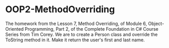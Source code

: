 # OOP2-MethodOverriding
The homework from the Lesson 7, Method Overriding, of Module 6, Object-Oriented Programming, Part 2, of the Complete Foundation in C# Course Series from Tim Corey. We are to create a Person class and override the ToString method in it. Make it return the user's first and last name.
